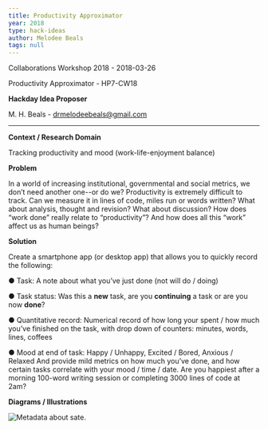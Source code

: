 ```yaml
---
title: Productivity Approximator
year: 2018
type: hack-ideas
author: Melodee Beals
tags: null
---
```


Collaborations Workshop 2018 - 2018-03-26

Productivity Approximator - HP7-CW18

**Hackday Idea Proposer**

M. H. Beals - drmelodeebeals@gmail.com

---

**Context / Research Domain**

Tracking productivity and mood (work-life-enjoyment balance)

**Problem**

In a world of increasing institutional, governmental and social metrics, we don’t need another one--or do we? Productivity is extremely difficult to track. Can we measure it in lines of code, miles run or words written? What about analysis, thought and revision? What about discussion?  How does “work done” really relate to “productivity”? And how does all this “work” affect us as human beings?

**Solution**

Create a smartphone app (or desktop app) that allows you to quickly record the following:

● Task: A note about what you’ve just done (not will do / doing)

● Task status: Was this a **new** task, are you **continuing** a task or are you now **done**?

● Quantitative record: Numerical record of how long your spent / how much you’ve finished
on the task, with drop down of counters: minutes, words, lines, coffees

● Mood at end of task: Happy / Unhappy, Excited / Bored, Anxious / Relaxed And provide mild metrics on how much you’ve done, and how certain tasks correlate with your mood / time / date. Are you happiest after a morning 100-word writing session or completing 3000 lines of code at 2am?

**Diagrams / Illustrations**

![Metadata about sate.](../images/cw18-state.jpg)
